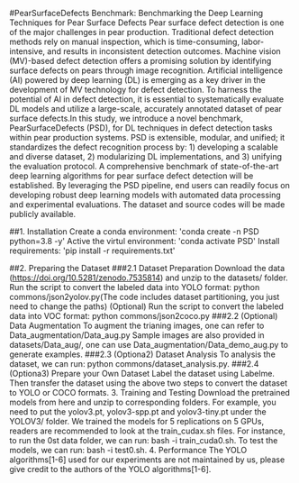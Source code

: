 #PearSurfaceDefects Benchmark: Benchmarking the Deep Learning Techniques for Pear Surface Defects
Pear surface defect detection is one of the major challenges in pear production. Traditional defect detection methods rely on manual inspection, which is time-consuming, labor-intensive, and results in inconsistent detection outcomes. Machine vision (MV)-based defect detection offers a promising solution by identifying surface defects on pears through image recognition. Artificial intelligence (AI) powered by deep learning (DL) is emerging as a key driver in the development of MV technology for defect detection. To harness the potential of AI in defect detection, it is essential to systematically evaluate DL models and utilize a large-scale, accurately annotated dataset of pear surface defects.In this study, we introduce a novel benchmark, PearSurfaceDefects (PSD), for DL techniques in defect detection tasks within pear production systems. PSD is extensible, modular, and unified; it standardizes the defect recognition process by: 1) developing a scalable and diverse dataset, 2) modularizing DL implementations, and 3) unifying the evaluation protocol. A comprehensive benchmark of state-of-the-art deep learning algorithms for pear surface defect detection will be established. By leveraging the PSD pipeline, end users can readily focus on developing robust deep learning models with automated data processing and experimental evaluations. The dataset and source codes will be made publicly available.

##1. Installation
Create a conda environment: 'conda create -n PSD python=3.8 -y'
Active the virtul environment: 'conda activate PSD'
Install requirements: 'pip install -r requirements.txt'

##2. Preparing the Dataset
###2.1 Dataset Preparation
Download the data (https://doi.org/10.5281/zenodo.7535814) and unzip to the datasets/ folder.
Run the script to convert the labeled data into YOLO format: python commons/json2yolov.py(The code includes dataset partitioning, you just need to change the paths)
(Optional) Run the script to convert the labeled data into VOC format: python commons/json2coco.py 
###2.2 (Optional) Data Augmentation
To augment the trianing images, one can refer to Data_augmentation/Data_aug.py
Sample images are also provided in datasets/Data_aug/, one can use Data_augmentation/Data_demo_aug.py to generate examples.
###2.3 (Optiona2) Dataset Analysis
To analysis the dataset, we can run: python commons/dataset_analysis.py.
###2.4 (Optiona3) Prepare your Own Dataset
Label the dataset using Labelme.
Then transfer the dataset using the above two steps to convert the dataset to YOLO or COCO formats.
3. Training and Testing
Download the pretrained models from here and unzip to corresponding folders. For example, you need to put the yolov3.pt, yolov3-spp.pt and yolov3-tiny.pt under the YOLOV3/ folder.
We trained the models for 5 replications on 5 GPUs, readers are recommended to look at the train_cudax.sh files. For instance, to run the 0st data folder, we can run: bash -i train_cuda0.sh.
To test the models, we can run: bash -i test0.sh.
4. Performance
The YOLO algorithms[1-6] used for our experiments are not maintained by us, please give credit to the authors of the YOLO algorithms[1-6].
